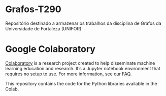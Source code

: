 # Grafos-T290
Repositório destinado a armazenar os trabalhos da disciplina de Grafos da Universidade de Fortaleza (UNIFOR)

# Google Colaboratory

[Colaboratory](https://colab.research.google.com) is a research project created
to help disseminate machine learning education and research. It’s a Jupyter
notebook environment that requires no setup to use. For more information, see
our [FAQ](https://research.google.com/colaboratory/faq.html).

This repository contains the code for the Python libraries available in the
Colab.

